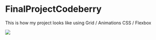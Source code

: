 # FinalProjectCodeberry

This is how my project looks like using Grid / Animations CSS / Flexbox

<img src="assets/website.png">